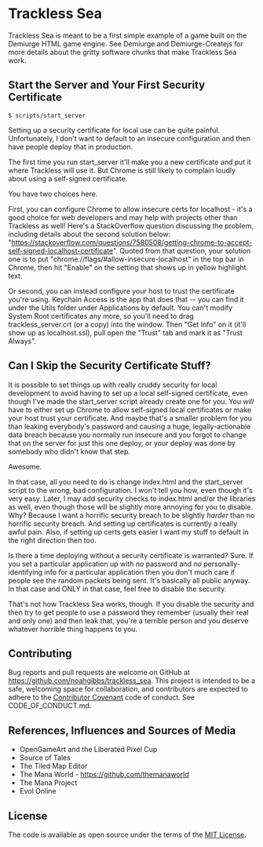 # Trackless Sea

Trackless Sea is meant to be a first simple example of a game built on
the Demiurge HTML game engine. See Demiurge and Demiurge-Createjs for
more details about the gritty software chunks that make Trackless Sea
work.

## Start the Server and Your First Security Certificate

    $ scripts/start_server

Setting up a security certificate for local use can be quite
painful. Unfortunately, I don't want to default to an insecure
configuration and then have people deploy that in production.

The first time you run start_server it'll make you a new certificate
and put it where Trackless will use it. But Chrome is still likely to
complain loudly about using a self-signed certificate.

You have two choices here.

First, you can configure Chrome to allow insecure certs for
localhost - it's a good choice for web developers and may help with
projects other than Trackless as well! Here's a StackOverflow question
discussing the problem, including details about the second solution
below:
"https://stackoverflow.com/questions/7580508/getting-chrome-to-accept-self-signed-localhost-certificate".
Quoted from that question, your solution one is to put
"chrome://flags/#allow-insecure-localhost" in the top bar in Chrome,
then hit "Enable" on the setting that shows up in yellow highlight
text.

Or second, you can instead configure your host to trust the
certificate you're using. Keychain Access is the app that does that --
you can find it under the Utils folder under Applications by
default. You can't modify System Root certificates any more, so you'll
need to drag trackless_server.crt (or a copy) into the window. Then
"Get Info" on it (it'll show up as localhost.ssl), pull open the
"Trust" tab and mark it as "Trust Always".

## Can I Skip the Security Certificate Stuff?

It is possible to set things up with really cruddy security for local
development to avoid having to set up a local self-signed certificate,
even though I've made the start_server script already create one for
you. You *will* have to either set up Chrome to allow self-signed
local certificates or make your host trust your certificate. And maybe
that's a smaller problem for you than leaking everybody's password and
causing a huge, legally-actionable data breach because you normally
run insecure and you forgot to change that on the server for just this
one deploy, or your deploy was done by somebody who didn't know that
step.

Awesome.

In that case, all you need to do is change index.html and the
start_server script to the wrong, bad configuration. I won't tell you
how, even though it's very easy. Later, I may add security checks to
index.html and/or the libraries as well, even though those will be
slightly more annoying for you to disable. Why? Because I want a
horrific security breach to be slightly *harder* than no horrific
security breach. And setting up certificates is currently a really
awful pain. Also, if setting up certs gets easier I want my stuff to
default in the right direction then too.

Is there a time deploying without a security certificate is warranted?
Sure. If you set a particular application up with *no* password and
*no* personally-identifying info for a particular application then you
don't much care if people see the random packets being sent. It's
basically all public anyway. In that case and ONLY in that case, feel
free to disable the security.

That's not how Trackless Sea works, though. If you disable the
security and then try to get people to use a password they remember
(usually their real and only one) and then leak that, you're a
terrible person and you deserve whatever horrible thing happens to
you.

## Contributing

Bug reports and pull requests are welcome on GitHub at
https://github.com/noahgibbs/trackless_sea. This project is intended
to be a safe, welcoming space for collaboration, and contributors are
expected to adhere to the [Contributor
Covenant](http://contributor-covenant.org) code of conduct. See
CODE_OF_CONDUCT.md.

## References, Influences and Sources of Media

* OpenGameArt and the Liberated Pixel Cup
* Source of Tales
* The Tiled Map Editor
* The Mana World - https://github.com/themanaworld
* The Mana Project
* Evol Online

## License

The code is available as open source under the terms of the [MIT
License](http://opensource.org/licenses/MIT).
